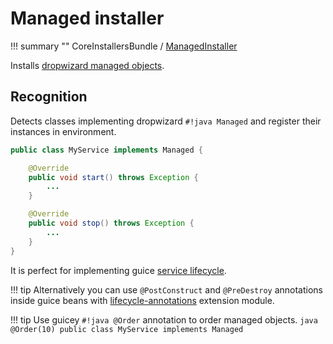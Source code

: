 # Managed installer

!!! summary ""
    CoreInstallersBundle / [ManagedInstaller](https://github.com/xvik/dropwizard-guicey/tree/master/src/main/java/ru/vyarus/dropwizard/guice/module/installer/feature/ManagedInstaller.java)        

Installs [dropwizard managed objects](http://www.dropwizard.io/1.3.0/docs/manual/core.html#managed-objects).

## Recognition

Detects classes implementing dropwizard `#!java Managed` and register their instances in environment.

```java
public class MyService implements Managed {

    @Override
    public void start() throws Exception {
        ...
    }

    @Override
    public void stop() throws Exception {
        ...
    }
}
```

It is perfect for implementing guice [service lifecycle](https://github.com/google/guice/wiki/ModulesShouldBeFastAndSideEffectFree).

!!! tip
    Alternatively you can use `@PostConstruct` and `@PreDestroy` annotations inside guice beans
    with [lifecycle-annotations](../extras/lifecycle-annotations.md) extension module.

!!! tip 
    Use guicey `#!java @Order` annotation to order managed objects.
    ```java
    @Order(10)
    public class MyService implements Managed
    ```

